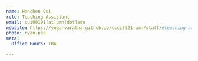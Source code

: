 ```yaml
---
name: Hanchen Cui
role: Teaching Assistant
email: cui00191[at]umn[dot]edu
website: https://yoga-varatha.github.io/csci5521-umn/staff/#teaching-assistants
photo: ryan.png
meta:
  Office Hours: TBA

---
```


